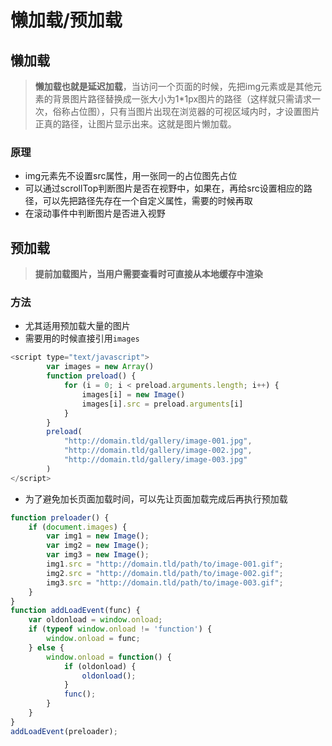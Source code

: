 # 懒加载/预加载

## 懒加载

> **懒加载也就是延迟加载**，当访问一个页面的时候，先把img元素或是其他元素的背景图片路径替换成一张大小为1\*1px图片的路径（这样就只需请求一次，俗称占位图），只有当图片出现在浏览器的可视区域内时，才设置图片正真的路径，让图片显示出来。这就是图片懒加载。

### 原理

-   img元素先不设置src属性，用一张同一的占位图先占位
-   可以通过scrollTop判断图片是否在视野中，如果在，再给src设置相应的路径，可以先把路径先存在一个自定义属性，需要的时候再取
-   在滚动事件中判断图片是否进入视野

## 预加载

> **提前加载图片，当用户需要查看时可直接从本地缓存中渲染**

### 方法

-   尤其适用预加载大量的图片
-   需要用的时候直接引用`images`

```javascript
<script type="text/javascript">   
        var images = new Array()  
        function preload() {  
            for (i = 0; i < preload.arguments.length; i++) {  
                images[i] = new Image()  
                images[i].src = preload.arguments[i]  
            }  
        }  
        preload(  
            "http://domain.tld/gallery/image-001.jpg",  
            "http://domain.tld/gallery/image-002.jpg",  
            "http://domain.tld/gallery/image-003.jpg"  
        )  
</script>  

```

-   为了避免加长页面加载时间，可以先让页面加载完成后再执行预加载

```javascript
function preloader() {  
    if (document.images) {  
        var img1 = new Image();  
        var img2 = new Image();  
        var img3 = new Image();  
        img1.src = "http://domain.tld/path/to/image-001.gif";  
        img2.src = "http://domain.tld/path/to/image-002.gif";  
        img3.src = "http://domain.tld/path/to/image-003.gif";  
    }  
}  
function addLoadEvent(func) {  
    var oldonload = window.onload;  
    if (typeof window.onload != 'function') {  
        window.onload = func;  
    } else {  
        window.onload = function() {  
            if (oldonload) {  
                oldonload();  
            }  
            func();  
        }  
    }  
}  
addLoadEvent(preloader);
```
